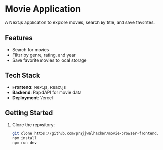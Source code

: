 # Movie Application

A Next.js application to explore movies, search by title, and save favorites.

## Features
- Search for movies
- Filter by genre, rating, and year
- Save favorite movies to local storage

## Tech Stack
- **Frontend**: Next.js, React.js
- **Backend**: RapidAPI for movie data
- **Deployment**: Vercel

## Getting Started

1. Clone the repository:
   ```bash
   git clone https://github.com/prajjwalhacker/movie-browser-frontend.git
   npm install
   npm run dev
